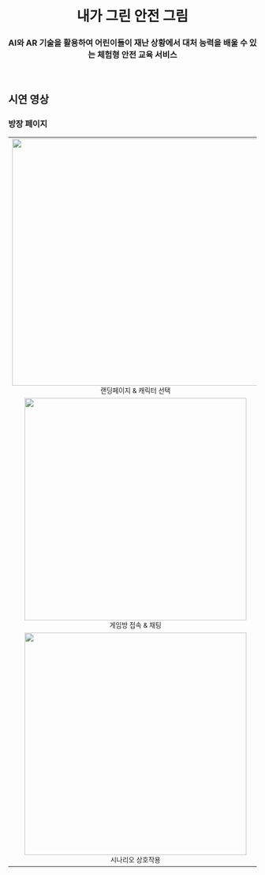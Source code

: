 <div align="center">
<h1>내가 그린 안전 그림</h1>
<h3>AI와 AR 기술을 활용하여 어린이들이 재난 상황에서 대처 능력을 배울 수 있는 체험형 안전 교육 서비스</h3>
<br />

<div align="left">
<h2>시연 영상</h2>
<h3>방장 페이지</h3>
<table>
  <tr>
     <td align="center">
      <img width=500px src="https://github.com/user-attachments/assets/8c0518ff-6a54-4974-88e8-1d706d82009f"/>
      <br/>
      <sub>랜딩페이지 & 캐릭터 선택</sub>
    </td>
    <td align="center">
      <img width=450px" src="https://github.com/user-attachments/assets/1657e175-1e18-4e30-a349-90c8a8c62bec"/>
      <br/>
      <sub>시나리오 선택 맵</sub>
    </td>
  </tr>
  <tr>
    <td align="center">
      <img width=450px src="https://github.com/user-attachments/assets/fe018781-016d-46cc-a486-542bc258329c"/>
      <br/>
      <sub>게임방 접속 & 채팅</sub>
    </td>
    <td align="center">
      <img width=450px" src="https://github.com/user-attachments/assets/b0693095-a958-4c04-84dd-68853439fc74"/>
      <br/>
      <sub>시나리오 & SAFE DRAW</sub>
    </td>
  </tr>
 <tr>
    <td align="center">
      <img width=450px src="https://github.com/user-attachments/assets/57546ea8-5473-4f7e-abd3-90e54ae1fbbc"/>
      <br/>
      <sub>시나리오 상호작용</sub>
    </td>
    <td align="center">
      <img width=450px src="https://github.com/user-attachments/assets/76a9d8d4-fdd4-4aec-a782-5dd0b55c190d"/>
      <br/>
      <sub>실시간 토론 및 투표</sub>
    </td>
  </tr>
</table>
</div>
